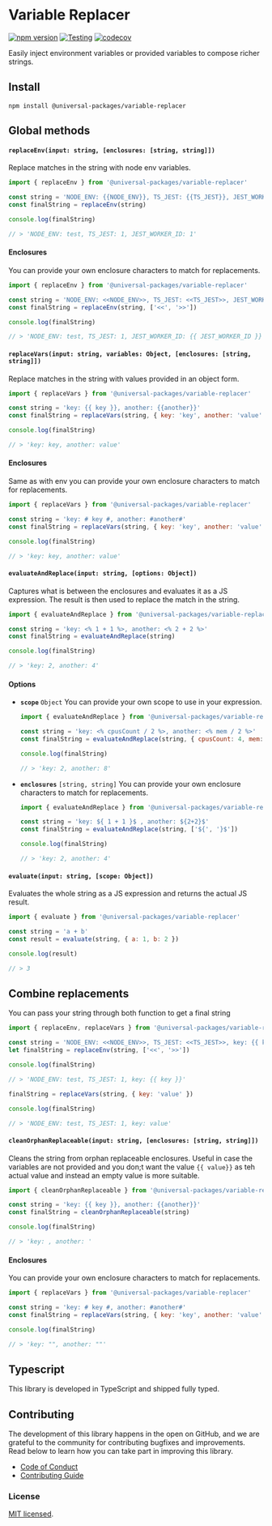 # Variable Replacer

[![npm version](https://badge.fury.io/js/@universal-packages%2Fvariable-replacer.svg)](https://www.npmjs.com/package/@universal-packages/variable-replacer)
[![Testing](https://github.com/universal-packages/universal-variable-replacer/actions/workflows/testing.yml/badge.svg)](https://github.com/universal-packages/universal-variable-replacer/actions/workflows/testing.yml)
[![codecov](https://codecov.io/gh/universal-packages/universal-variable-replacer/branch/main/graph/badge.svg?token=CXPJSN8IGL)](https://codecov.io/gh/universal-packages/universal-variable-replacer)

Easily inject environment variables or provided variables to compose richer strings.

## Install

```shell
npm install @universal-packages/variable-replacer
```

## Global methods

#### **`replaceEnv(input: string, [enclosures: [string, string]])`**

Replace matches in the string with node env variables.

```js
import { replaceEnv } from '@universal-packages/variable-replacer'

const string = 'NODE_ENV: {{NODE_ENV}}, TS_JEST: {{TS_JEST}}, JEST_WORKER_ID: {{ JEST_WORKER_ID }}'
const finalString = replaceEnv(string)

console.log(finalString)

// > 'NODE_ENV: test, TS_JEST: 1, JEST_WORKER_ID: 1'
```

#### Enclosures

You can provide your own enclosure characters to match for replacements.

```js
import { replaceEnv } from '@universal-packages/variable-replacer'

const string = 'NODE_ENV: <<NODE_ENV>>, TS_JEST: <<TS_JEST>>, JEST_WORKER_ID: {{ JEST_WORKER_ID }}'
const finalString = replaceEnv(string, ['<<', '>>'])

console.log(finalString)

// > 'NODE_ENV: test, TS_JEST: 1, JEST_WORKER_ID: {{ JEST_WORKER_ID }}'
```

#### **`replaceVars(input: string, variables: Object, [enclosures: [string, string]])`**

Replace matches in the string with values provided in an object form.

```js
import { replaceVars } from '@universal-packages/variable-replacer'

const string = 'key: {{ key }}, another: {{another}}'
const finalString = replaceVars(string, { key: 'key', another: 'value' })

console.log(finalString)

// > 'key: key, another: value'
```

#### Enclosures

Same as with env you can provide your own enclosure characters to match for replacements.

```js
import { replaceVars } from '@universal-packages/variable-replacer'

const string = 'key: # key #, another: #another#'
const finalString = replaceVars(string, { key: 'key', another: 'value' }, ['#', '#'])

console.log(finalString)

// > 'key: key, another: value'
```

#### **`evaluateAndReplace(input: string, [options: Object])`**

Captures what is between the enclosures and evaluates it as a JS expression. The result is then used to replace the match in the string.

```js
import { evaluateAndReplace } from '@universal-packages/variable-replacer'

const string = 'key: <% 1 + 1 %>, another: <% 2 + 2 %>'
const finalString = evaluateAndReplace(string)

console.log(finalString)

// > 'key: 2, another: 4'
```

#### Options

- **`scope`** `Object`
  You can provide your own scope to use in your expression.

  ```js
  import { evaluateAndReplace } from '@universal-packages/variable-replacer'

  const string = 'key: <% cpusCount / 2 %>, another: <% mem / 2 %>'
  const finalString = evaluateAndReplace(string, { cpusCount: 4, mem: 16 })

  console.log(finalString)

  // > 'key: 2, another: 8'
  ```

- **`enclosures`** `[string, string]`
  You can provide your own enclosure characters to match for replacements.

  ```js
  import { evaluateAndReplace } from '@universal-packages/variable-replacer'

  const string = 'key: ${ 1 + 1 }$ , another: ${2+2}$'
  const finalString = evaluateAndReplace(string, ['${', '}$'])

  console.log(finalString)

  // > 'key: 2, another: 4'
  ```

#### **`evaluate(input: string, [scope: Object])`**

Evaluates the whole string as a JS expression and returns the actual JS result.

```js
import { evaluate } from '@universal-packages/variable-replacer'

const string = 'a + b'
const result = evaluate(string, { a: 1, b: 2 })

console.log(result)

// > 3
```

## Combine replacements

You can pass your string through both function to get a final string

```js
import { replaceEnv, replaceVars } from '@universal-packages/variable-replacer'

const string = 'NODE_ENV: <<NODE_ENV>>, TS_JEST: <<TS_JEST>>, key: {{ key }}'
let finalString = replaceEnv(string, ['<<', '>>'])

console.log(finalString)

// > 'NODE_ENV: test, TS_JEST: 1, key: {{ key }}'

finalString = replaceVars(string, { key: 'value' })

console.log(finalString)

// > 'NODE_ENV: test, TS_JEST: 1, key: value'
```

#### **`cleanOrphanReplaceable(input: string, [enclosures: [string, string]])`**

Cleans the string from orphan replaceable enclosures. Useful in case the variables are not provided and you don;t want the value `{{ value}}` as teh actual value and instead an empty value is more suitable.

```js
import { cleanOrphanReplaceable } from '@universal-packages/variable-replacer'

const string = 'key: {{ key }}, another: {{another}}'
const finalString = cleanOrphanReplaceable(string)

console.log(finalString)

// > 'key: , another: '
```

#### Enclosures

You can provide your own enclosure characters to match for replacements.

```js
import { replaceVars } from '@universal-packages/variable-replacer'

const string = 'key: # key #, another: #another#'
const finalString = replaceVars(string, { key: 'key', another: 'value' }, ['#', '#'])

console.log(finalString)

// > 'key: "", another: ""'
```

## Typescript

This library is developed in TypeScript and shipped fully typed.

## Contributing

The development of this library happens in the open on GitHub, and we are grateful to the community for contributing bugfixes and improvements. Read below to learn how you can take part in improving this library.

- [Code of Conduct](./CODE_OF_CONDUCT.md)
- [Contributing Guide](./CONTRIBUTING.md)

### License

[MIT licensed](./LICENSE).
